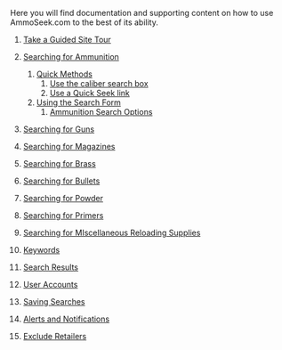 <!-- TITLE: AmmoSeek -->
<!-- SUBTITLE: Welcome the AmmoSeek.com documentation -->

Here you will find documentation and supporting content on how to use AmmoSeek.com to the best of its ability.

1. [Take a Guided Site Tour](site-tour)

1. [Searching for Ammunition](searching-ammunition)
    1. [Quick Methods](searching-ammunition#quick-methods)
        1. [Use the caliber search box](searching-ammunition#use-the-caliber-search-box)
        2. [Use a Quick Seek link](searching-ammunition#use-a-quick-seek-link)
    2. [Using the Search Form](searching-ammunition#use-the-search-form)
        1. [Ammunition Search Options](searching-ammunition#ammo-search-options)
1. [Searching for Guns](searching-guns)
2. [Searching for Magazines](searching-magazines)
3. [Searching for Brass](searching-brass)
4. [Searching for Bullets](searching-bullets)
5. [Searching for Powder](searching-powder)
6. [Searching for Primers](searching-primers)
7.  [Searching for MIscellaneous Reloading Supplies](searching-misc-reloading)
8. [Keywords](keywords)
9. [Search Results](search-results)
10. [User Accounts](user-accounts)
11. [Saving Searches](saving-searches)
12. [Alerts and Notifications](alerts)
13. [Exclude Retailers](exclude-retailers)